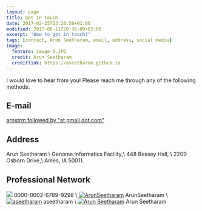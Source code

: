 ```yaml
---
layout: page
title: Get in touch
date: 2017-02-25T23:28:58+01:00
modified: 2017-08-11T20:36:00+02:00
excerpt: "How to get in touch?"
tags: [contact, Arun Seetharam, email, address, social media]
image:
  feature: image-5.JPG
  credit: Arun Seetharam
  creditlink: https://aseetharam.github.io
---
```


I would love to hear from you! Please reach me through any of the following methods:

## E-mail
[arnstrm followed by "at gmail dot com" ](mailto:arnstrm@gmail.com)

## Address ##

Arun Seetharam \\
Genome Informatics Facility,\\
448 Bessey Hall, \\
2200 Osborn Drive,\\
Ames, IA 50011.


## Professional Network ##

[<img src="https://img.shields.io/badge/ORCiD-blue?style=flat&logo=ORCID"/>](https://orcid.org/0000-0002-6789-9298) 0000-0002-6789-9298 \\
[<img src="https://img.shields.io/badge/Twitter-grey?style=flat&logo=Twitter" alt="ArunSeetharam"/>](https://twitter.com/ArunSeetharam) ArunSeetharam \\
[<img src="https://img.shields.io/badge/GitHub-black?style=flat&logo=github" alt="aseetharam"/>](https://github.com/aseetharam) aseetharam \\
[<img src="https://img.shields.io/badge/Google_Scholar-green?style=flat&logo=Google-Scholar" alt="Arun Seetharam"/>](https://scholar.google.com/citations?user=Itos2p8AAAAJ) Arun Seetharam
